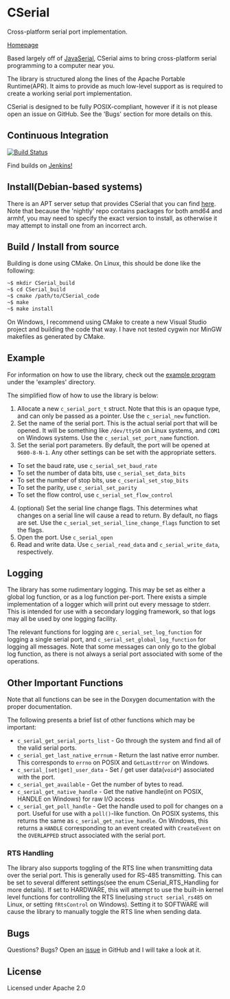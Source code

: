 # CSerial

Cross-platform serial port implementation.

[Homepage](http://programming.rm5248.com/projects/c-serial/)

Based largely off of [JavaSerial](https://github.com/rm5248/JavaSerial),
CSerial aims to bring cross-platform serial programming to a computer near you.

The library is structured along the lines of the Apache Portable Runtime(APR).
It aims to provide as much low-level support as is required to create a working
serial port implementation.

CSerial is designed to be fully POSIX-compliant, however if it is not please
open an issue on GitHub.  See the 'Bugs' section for more details on this.

## Continuous Integration
[![Build Status](https://jenkins.rm5248.com/buildStatus/icon?job=CSerial-buildall
)](https://jenkins.rm5248.com/job/CSerial-buildall)

Find builds on [Jenkins!](https://jenkins.rm5248.com/view/CSerial/)

## Install(Debian-based systems)

There is an APT server setup that provides CSerial that you can find
[here](http://apt.rm5248.com/).  Note that because the 'nightly' repo 
contains packages for both amd64 and armhf, you may need to specify
the exact version to install, as otherwise it may attempt to install 
one from an incorrect arch.

## Build / Install from source

Building is done using CMake.  On Linux, this should be done like the 
following:

```bash
~$ mkdir CSerial_build
~$ cd CSerial_build
~$ cmake /path/to/CSerial_code
~$ make
~$ make install
```

On Windows, I recommend using CMake to create a new Visual Studio project and 
building the code that way.  I have not tested cygwin nor MinGW makefiles as 
generated by CMake.

## Example

For information on how to use the library, check out the [example program](
https://github.com/rm5248/CSerial/blob/master/examples/example_full.c)
under the 'examples' directory.

The simplified flow of how to use the library is below:

1. Allocate a new `c_serial_port_t` struct.  Note that this is an opaque type,
and can only be passed as a pointer.  Use the `c_serial_new` function.
2. Set the name of the serial port.  This is the actual serial port that will 
be opened.  It will be something like `/dev/ttyS0` on Linux systems, and 
`COM1` on Windows systems.  Use the `c_serial_set_port_name` function.
3. Set the serial port parameters.  By default, the port will be opened at 
`9600-8-N-1`.  Any other settings can be set with the appropriate setters.
  * To set the baud rate, use `c_serial_set_baud_rate`
  * To set the number of data bits, use `c_serial_set_data_bits`
  * To set the number of stop bits, use `c_cserial_set_stop_bits`
  * To set the parity, use `c_serial_set_parity`
  * To set the flow control, use `c_serial_set_flow_control`
4. (optional) Set the serial line change flags.  This determines what changes 
on a serial line will cause a read to return.  By default, no flags are set.
Use the `c_serial_set_serial_line_change_flags` function to set the flags.
5. Open the port.  Use `c_serial_open`
6. Read and write data.  Use `c_serial_read_data` and `c_serial_write_data`, 
respectively.

## Logging

The library has some rudimentary logging.  This may be set as either a global 
log function, or as a log function per-port.  There exists a simple 
implementation of a logger which will print out every message to stderr.  This 
is intended for use with a secondary logging framework, so that logs may all 
be used by one logging facility.

The relevant functions for logging are `c_serial_set_log_function` for logging 
a single serial port, and `c_serial_set_global_log_function` for logging 
all messages.  Note that some messages can only go to the global log function, 
as there is not always a serial port associated with some of the operations.

## Other Important Functions

Note that all functions can be see in the Doxygen documentation with 
the proper documentation.  

The following presents a brief list of other functions which may be 
important:

* `c_serial_get_serial_ports_list` - Go through the system and find all of 
the valid serial ports.
* `c_serial_get_last_native_errnum` - Return the last native error number.  
This corresponds to `errno` on POSIX and `GetLastError` on Windows.
* `c_serial_[set|get]_user_data` - Set / get user data(`void*`) associated 
with the port.
* `c_serial_get_available` - Get the number of bytes to read.
* `c_serial_get_native_handle` - Get the native handle(int on POSIX, HANDLE on 
Windows) for raw I/O access
* `c_serial_get_poll_handle` - Get the handle used to poll for changes on a 
port.  Useful for use with a `poll()`-like function.  On POSIX systems, this
returns the same as `c_serial_get_native_handle`.  On Windows, this returns
a `HANDLE` corresponding to an event created with `CreateEvent` on the 
`OVERLAPPED` struct associated with the serial port.

### RTS Handling

The library also supports toggling of the RTS line when transmitting data 
over the serial port.  This is generally used for RS-485 transmitting.  This 
can be set to several different settings(see the enum CSerial_RTS_Handling 
for more details).  If set to HARDWARE, this will attempt to use the built-in 
kernel level functions for controlling the RTS line(using `struct serial_rs485` 
on Linux, or setting `fRtsControl` on Windows).  Setting it to SOFTWARE will 
cause the library to manually toggle the RTS line when sending data.

## Bugs

Questions?  Bugs?  Open an [issue](https://github.com/rm5248/CSerial/issues)
 in GitHub and I will take a look at it.

## License
Licensed under Apache 2.0
